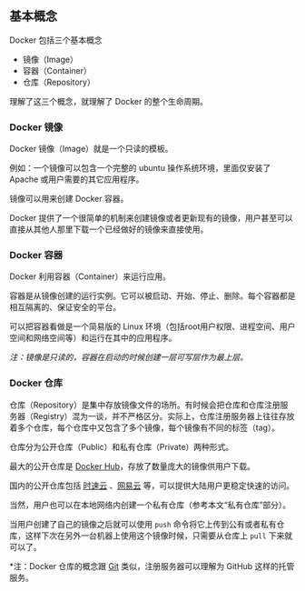 ## 基本概念

Docker 包括三个基本概念
* 镜像（Image）
* 容器（Container）
* 仓库（Repository）

理解了这三个概念，就理解了 Docker 的整个生命周期。

### Docker 镜像
Docker 镜像（Image）就是一个只读的模板。

例如：一个镜像可以包含一个完整的 ubuntu 操作系统环境，里面仅安装了 Apache 或用户需要的其它应用程序。

镜像可以用来创建 Docker 容器。

Docker 提供了一个很简单的机制来创建镜像或者更新现有的镜像，用户甚至可以直接从其他人那里下载一个已经做好的镜像来直接使用。

### Docker 容器
Docker 利用容器（Container）来运行应用。

容器是从镜像创建的运行实例。它可以被启动、开始、停止、删除。每个容器都是相互隔离的、保证安全的平台。

可以把容器看做是一个简易版的 Linux 环境（包括root用户权限、进程空间、用户空间和网络空间等）和运行在其中的应用程序。

*注：镜像是只读的，容器在启动的时候创建一层可写层作为最上层。*

### Docker 仓库

仓库（Repository）是集中存放镜像文件的场所。有时候会把仓库和仓库注册服务器（Registry）混为一谈，并不严格区分。实际上，仓库注册服务器上往往存放着多个仓库，每个仓库中又包含了多个镜像，每个镜像有不同的标签（tag）。

仓库分为公开仓库（Public）和私有仓库（Private）两种形式。

最大的公开仓库是 [Docker Hub](https://hub.docker.com)，存放了数量庞大的镜像供用户下载。

国内的公开仓库包括 [时速云](https://hub.tenxcloud.com/) 、[网易云](https://c.163.com/hub) 等，可以提供大陆用户更稳定快速的访问。

当然，用户也可以在本地网络内创建一个私有仓库（参考本文“私有仓库”部分）。

当用户创建了自己的镜像之后就可以使用 `push` 命令将它上传到公有或者私有仓库，这样下次在另外一台机器上使用这个镜像时候，只需要从仓库上 `pull` 下来就可以了。

*注：Docker 仓库的概念跟 [Git](http://git-scm.com) 类似，注册服务器可以理解为 GitHub 这样的托管服务。
